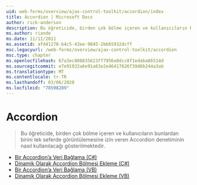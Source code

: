 ```yaml
---
uid: web-forms/overview/ajax-control-toolkit/accordion/index
title: Accordion | Microsoft Docs
author: rick-anderson
description: Bu öğreticide, birden çok bölme içeren ve kullanıcıların bunlardan birini tek seferde görüntülemesine izin veren Accordion denetiminin nasıl kullanılacağı gösterilmektedir.
ms.author: riande
ms.date: 11/11/2011
ms.assetid: afd41278-b4c5-43ee-9845-2b665932dcff
msc.legacyurl: /web-forms/overview/ajax-control-toolkit/accordion
msc.type: chapter
ms.openlocfilehash: 67a3ec808835623ff7956a0dcc8f1edaba86514d
ms.sourcegitcommit: e7e91932a6e91a63e2e46417626f39d6b244a3ab
ms.translationtype: MT
ms.contentlocale: tr-TR
ms.lasthandoff: 03/06/2020
ms.locfileid: "78598289"
---
```

# <a name="accordion"></a>Accordion

> Bu öğreticide, birden çok bölme içeren ve kullanıcıların bunlardan birini tek seferde görüntülemesine izin veren Accordion denetiminin nasıl kullanılacağı gösterilmektedir.

- [Bir Accordion’a Veri Bağlama (C#)](databinding-to-an-accordion-cs.md)
- [Dinamik Olarak Accordion Bölmesi Ekleme (C#)](dynamically-adding-an-accordion-pane-cs.md)
- [Bir Accordion’a Veri Bağlama (VB)](databinding-to-an-accordion-vb.md)
- [Dinamik Olarak Accordion Bölmesi Ekleme (VB)](dynamically-adding-an-accordion-pane-vb.md)
